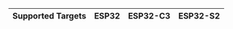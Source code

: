| Supported Targets | ESP32 | ESP32-C3 | ESP32-S2 |
| ----------------- | ----- | -------- | -------- |
